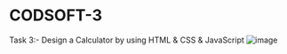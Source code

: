 # CODSOFT-3
Task 3:- Design a Calculator by using HTML &amp; CSS &amp; JavaScript
![image](https://github.com/harshsahu19/CODSOFT-3/assets/149066233/e7bb01ae-01c2-4cb8-a2c0-a1e733df0e25)

